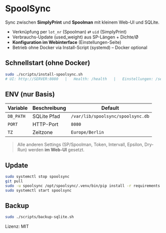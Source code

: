 # SpoolSync

Sync zwischen **SimplyPrint** und **Spoolman** mit kleinem Web-UI und SQLite.
- Verknüpfung per `lot_nr` (Spoolman) ⇄ `uid` (SimplyPrint)
- Verbrauchs-Update (used_weight) aus SP-Längen + Dichte/Ø
- **Konfiguration im Webinterface** (Einstellungen-Seite)
- Betrieb ohne Docker via Install-Script (systemd) – Docker optional

## Schnellstart (ohne Docker)
```bash
sudo ./scripts/install-spoolsync.sh
# UI: http://SERVER:8080   |   Health: /health   |   Einstellungen: /settings
```

## ENV (nur Basis)
| Variable | Beschreibung | Default |
|---|---|---|
| `DB_PATH` | SQLite Pfad | `/var/lib/spoolsync/spoolsync.db` |
| `PORT` | HTTP-Port | `8080` |
| `TZ` | Zeitzone | `Europe/Berlin` |

> Alle anderen Settings (SP/Spoolman, Token, Intervall, Epsilon, Dry-Run) werden **im Web-UI** gesetzt.

## Update
```bash
sudo systemctl stop spoolsync
git pull
sudo -u spoolsync /opt/spoolsync/.venv/bin/pip install -r requirements.txt
sudo systemctl start spoolsync
```

## Backup
```bash
sudo ./scripts/backup-sqlite.sh
```

Lizenz: MIT
